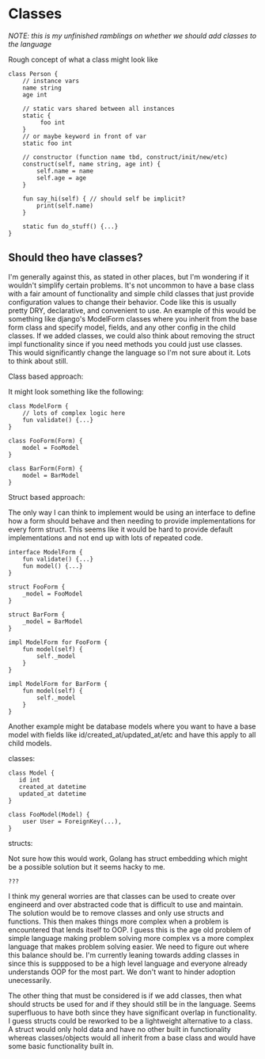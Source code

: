 # Classes

*NOTE: this is my unfinished ramblings on whether we should add classes to the language*

Rough concept of what a class might look like
```
class Person {
    // instance vars
    name string
    age int

    // static vars shared between all instances
    static {
         foo int
    }
    // or maybe keyword in front of var
    static foo int

    // constructor (function name tbd, construct/init/new/etc)
    construct(self, name string, age int) {
        self.name = name
        self.age = age
    }

    fun say_hi(self) { // should self be implicit?
        print(self.name)
    }

    static fun do_stuff() {...}
}
```

## Should theo have classes?
I'm generally against this, as stated in other places, but I'm wondering if it wouldn't simplify certain problems.
It's not uncommon to have a base class with a fair amount of functionality and simple child classes that just provide configuration values to change their behavior.
Code like this is usually pretty DRY, declarative, and convenient to use.
An example of this would be something like django's ModelForm classes where you inherit from the base form class and specify model, fields, and any other config in the child classes.
If we added classes, we could also think about removing the struct impl functionality since if you need methods you could just use classes.
This would significantly change the language so I'm not sure about it.
Lots to think about still.

Class based approach:

It might look something like the following:
```
class ModelForm {
    // lots of complex logic here
    fun validate() {...}
}

class FooForm(Form) {
    model = FooModel
}

class BarForm(Form) {
    model = BarModel
}
```

Struct based approach:

The only way I can think to implement would be using an interface to define how a form should behave and then needing to provide implementations for every form struct.
This seems like it would be hard to provide default implementations and not end up with lots of repeated code.
```
interface ModelForm {
    fun validate() {...}
    fun model() {...}
}

struct FooForm {
    _model = FooModel
}

struct BarForm {
    _model = BarModel
}

impl ModelForm for FooForm {
    fun model(self) {
        self._model
    }
}

impl ModelForm for BarForm {
    fun model(self) {
        self._model
    }
}
```

Another example might be database models where you want to have a base model with fields like id/created_at/updated_at/etc and have this apply to all child models.

classes:
```
class Model {
   id int
   created_at datetime
   updated_at datetime
}

class FooModel(Model) {
    user User = ForeignKey(...),
}
```

structs:

Not sure how this would work, Golang has struct embedding which might be a possible solution but it seems hacky to me.
```
???
```

I think my general worries are that classes can be used to create over engineerd and over abstracted code that is difficult to use and maintain.
The solution would be to remove classes and only use structs and functions.
This then makes things more complex when a problem is encountered that lends itself to OOP.
I guess this is the age old problem of simple language making problem solving more complex vs a more complex language that makes problem solving easier.
We need to figure out where this balance should be.
I'm currently leaning towards adding classes in since this is suppposed to be a high level language and everyone already understands OOP for the most part.
We don't want to hinder adoption unecessarily.

The other thing that must be considered is if we add classes, then what should structs be used for and if they should still be in the language.
Seems superfluous to have both since they have significant overlap in functionality.
I guess structs could be reworked to be a lightweight alternative to a class.
A struct would only hold data and have no other built in functionality whereas classes/objects would all inherit from a base class and would have some basic functionality built in.
